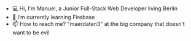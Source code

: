 - 💻 Hi, I’m Manuel, a Junior Full-Stack Web Developer living Berlin
- 🔨 I’m currently learning Firebase
- 📫 How to reach me? "maerdaten3" at the big company that doesn't want to be evil 

<!---
maerf/maerf is a ✨ special ✨ repository because its `README.md` (this file) appears on your GitHub profile.
You can click the Preview link to take a look at your changes.
--->

